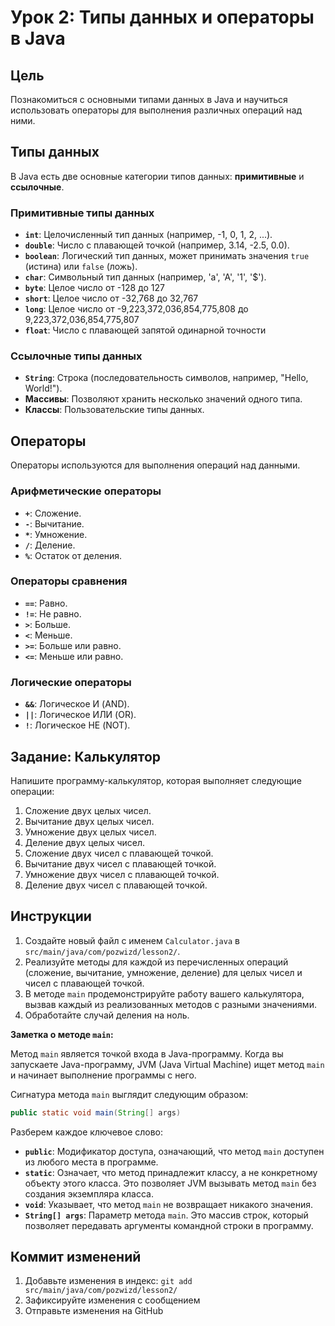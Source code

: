 # Урок 2: Типы данных и операторы в Java

## Цель

Познакомиться с основными типами данных в Java и научиться использовать операторы для выполнения различных операций над ними.

## Типы данных

В Java есть две основные категории типов данных: **примитивные** и **ссылочные**.

### Примитивные типы данных

*   **`int`**: Целочисленный тип данных (например, -1, 0, 1, 2, ...).
*   **`double`**: Число с плавающей точкой (например, 3.14, -2.5, 0.0).
*   **`boolean`**: Логический тип данных, может принимать значения `true` (истина) или `false` (ложь).
*   **`char`**: Символьный тип данных (например, 'a', 'A', '1', '$').
*  **`byte`**: Целое число от -128 до 127
*  **`short`**: Целое число от -32,768 до 32,767
*  **`long`**: Целое число от -9,223,372,036,854,775,808 до 9,223,372,036,854,775,807
*  **`float`**: Число с плавающей запятой одинарной точности

### Ссылочные типы данных
* **`String`**: Строка (последовательность символов, например, "Hello, World!").
* **Массивы**: Позволяют хранить несколько значений одного типа.
* **Классы**: Пользовательские типы данных.

## Операторы

Операторы используются для выполнения операций над данными.

### Арифметические операторы

*   **`+`**: Сложение.
*   **`-`**: Вычитание.
*   **`*`**: Умножение.
*   **`/`**: Деление.
*   **`%`**: Остаток от деления.

### Операторы сравнения

*   **`==`**: Равно.
*   **`!=`**: Не равно.
*   **`>`**: Больше.
*   **`<`**: Меньше.
*   **`>=`**: Больше или равно.
*   **`<=`**: Меньше или равно.

### Логические операторы

*   **`&&`**: Логическое И (AND).
*   **`||`**: Логическое ИЛИ (OR).
*   **`!`**: Логическое НЕ (NOT).

## Задание: Калькулятор

Напишите программу-калькулятор, которая выполняет следующие операции:

1.  Сложение двух целых чисел.
2.  Вычитание двух целых чисел.
3.  Умножение двух целых чисел.
4.  Деление двух целых чисел.
5.  Сложение двух чисел с плавающей точкой.
6.  Вычитание двух чисел с плавающей точкой.
7.  Умножение двух чисел с плавающей точкой.
8.  Деление двух чисел с плавающей точкой.

## Инструкции

1.  Создайте новый файл с именем `Calculator.java` в `src/main/java/com/pozwizd/lesson2/`.
2.  Реализуйте методы для каждой из перечисленных операций (сложение, вычитание, умножение, деление) для целых чисел и чисел с плавающей точкой.
3.  В методе `main` продемонстрируйте работу вашего калькулятора, вызвав каждый из реализованных методов с разными значениями.
4.  Обработайте случай деления на ноль.

**Заметка о методе `main`:**

Метод `main` является точкой входа в Java-программу. Когда вы запускаете Java-программу, JVM (Java Virtual Machine) ищет метод `main` и начинает выполнение программы с него.

Сигнатура метода `main` выглядит следующим образом:

```java
public static void main(String[] args)
```

Разберем каждое ключевое слово:

*   **`public`**:  Модификатор доступа, означающий, что метод `main` доступен из любого места в программе.
*   **`static`**:  Означает, что метод принадлежит классу, а не конкретному объекту этого класса. Это позволяет JVM вызывать метод `main` без создания экземпляра класса.
*   **`void`**:  Указывает, что метод `main` не возвращает никакого значения.
*   **`String[] args`**:  Параметр метода `main`. Это массив строк, который позволяет передавать аргументы командной строки в программу.

## Коммит изменений

1.  Добавьте изменения в индекс: `git add src/main/java/com/pozwizd/lesson2/`
2.  Зафиксируйте изменения с сообщением
3.  Отправьте изменения на GitHub
